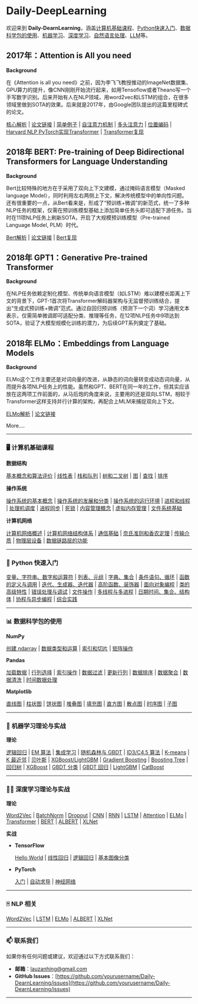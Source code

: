 #  **Daily-DeepLearning** 

欢迎来到 **Daily-DearnLearning**，涵盖[计算机基础课程](07-BaseClass/)、[Python快速入门](01-Python/)、[数据科学包的使用](05-Machine-Learning-Code/数据分析工具/)、[机器学习](02-Machine-Learning/)、[深度学习](03-Deep-Learning/)、[自然语言处理](04-NLP/)、[LLM](08-LLM/)等。

## 2017年：Attention is All you need

**Background**

在《Attention is all you need》之前，因为李飞飞教授推动的ImageNet数据集、GPU算力的提升，像CNN刚刚开始流行起来，如用Tensoflow或者Theano写一个手写数字识别。后来开始有人在NLP领域，用word2vec和LSTM的组合，在很多领域里做到SOTA的效果。后来就是2017年，由Google团队提出的这篇里程碑式的论文。

[核心解析](08-LLM/Attentionisallyouneed/核心解析.md) | [论文链接](08-LLM/Attentionisallyouneed/attentionisallyouneed.pdf)  | [简单例子](08-LLM/Attentionisallyouneed/example.md) | [自注意力机制](08-LLM/Attentionisallyouneed/selfattention.md) | [多头注意力](08-LLM/Attentionisallyouneed/multihead.md) | [位置编码](08-LLM/Attentionisallyouneed/positionalencoding.md) | [Harvard NLP PyTorch实现Transformer](https://nlp.seas.harvard.edu/2018/04/03/attention.html) | [Transformer复现](08-LLM/Attentionisallyouneed/Transformer_code.md)

## 2018年 BERT: Pre-training of Deep Bidirectional Transformers for Language Understanding

**Background**

Bert比较特殊的地方在于采用了双向上下文建模，通过掩码语言模型（Masked language Model），同时利用左右两侧上下文，解决传统模型中的单向性问题。还有很重要的一点，从Bert看来是，形成了“预训练+微调”的新范式，统一了多种NLP任务的框架，仅需在预训练模型基础上添加简单任务头即可适配下游任务。当时在11项NLP任务上刷新SOTA，开启了大规模预训练模型（Pre-trained Language Model, PLM）时代。

[Bert解析](08-LLM/Bert/核心解析.md) | [论文链接](https://arxiv.org/abs/1810.04805) | [Bert复现](08-LLM/Bert/Bert_code.md)

## 2018年 GPT1：Generative Pre-trained Transformer

**Background**

在NLP任务依赖定制化模型、传统单向语言模型（如LSTM）难以建模长距离上下文的背景下，GPT-1首次将Transformer解码器架构与无监督预训练结合，提出“生成式预训练+微调”范式。通过自回归预训练（预测下一个词）学习通用文本表示，仅需简单微调即可适配分类、推理等任务，在12项NLP任务中9项达到SOTA，验证了大模型规模化训练的潜力，为后续GPT系列奠定了基础。

## 2018年  ELMo：Embeddings from Language Models

**Background**

ELMo这个工作主要还是对词向量的改进，从静态的词向量转变成动态词向量，从而提升各项NLP任务上的性能。虽然和GPT、BERT在同一年的工作，但其实应该放在这两项工作前面的，从马后炮的角度来说，主要用的还是双向LSTM，相较于Transformer这样支持并行计算的架构，再配合上MLM来捕捉双向上下文。

[ELMo解析](08-LLM/ELMo/核心解析.md) | [论文链接](https://arxiv.org/abs/1802.05365)

More....

---

### 🖥️ **计算机基础课程**  
**数据结构**  

[基本概念和算法评价](07-BaseClass/Ds/01基本概念和算法评价.md) | [线性表](07-BaseClass/Ds/02线性表.md) | [栈和队列](07-BaseClass/Ds/03栈和队列.md) | [树和二叉树](07-BaseClass/Ds/04树和二叉树.md) | [图](07-BaseClass/Ds/05图.md) | [查找](07-BaseClass/Ds/06查找.md) | [排序](07-BaseClass/Ds/07排序.md)  

**操作系统**  

[操作系统的基本概念](07-BaseClass/Os/01操作系统的基本概念.md) | [操作系统的发展和分类](07-BaseClass/Os/02操作系统的发展和分类.md) | [操作系统的运行环境](07-BaseClass/Os/03操作系统的运行环境.md) | [进程和线程](07-BaseClass/Os/04进程与线程.md) | [处理机调度](07-BaseClass/Os/05处理机调度.md) | [进程同步](07-BaseClass/Os/06进程同步.md) | [死锁](07-BaseClass/Os/07死锁.md) | [内容管理概念](07-BaseClass/Os/08内容管理概念.md) | [虚拟内存管理](07-BaseClass/Os/09虚拟内存管理.md) | [文件系统基础](07-BaseClass/Os/10文件系统基础.md)  

**计算机网络**  

[计算机网络概述](07-BaseClass/Cn/01计算机网络概述.md) | [计算机网络结构体系](07-BaseClass/Cn/02计算机网络结构体系.md) | [通信基础](07-BaseClass/Cn/03通信基础.md) | [奈氏准则和香农定理](07-BaseClass/Cn/04奈氏准则和香农定理.md) | [传输介质](07-BaseClass/Cn/05传输介质.md) | [物理层设备](07-BaseClass/Cn/06物理层设备.md) | [数据链路层的功能](07-BaseClass/Cn/07数据链路层的功能.md)  

---

### 🐍 **Python 快速入门**  
[变量、字符串、数字和运算符](01-Python/Day01.md) |  [列表、元组](01-Python/Day02.md) |  [字典、集合](01-Python/Day03.md) |  [条件语句、循环](01-Python/Day04.md) | [函数的定义与调用](01-Python/Day05.md) | [迭代、生成器、迭代器](01-Python/Day06.md) | [高阶函数、装饰器](01-Python/Day07.md) | [面向对象编程](01-Python/Day08.md) | [类的高级特性](01-Python/Day09.md) | [错误处理与调试](01-Python/Day10.md) | [文件操作](01-Python/Day11.md) | [多线程与多进程](01-Python/Day12.md) | [日期时间、集合、结构体](01-Python/Day13.md) | [协程与异步编程](01-Python/Day14.md) | [综合实践](01-Python/Day15.md)  

---

### 📊 **数据科学包的使用**  
**NumPy**  

[创建 ndarray](05-Machine-Learning-Code/数据分析工具/Numpy/创建ndarray.md) | [数据类型和运算](05-Machine-Learning-Code/数据分析工具/Numpy/数据类型和运算.md) | [索引和切片](05-Machine-Learning-Code/数据分析工具/Numpy/索引和切片.md) | [矩阵操作](05-Machine-Learning-Code/数据分析工具/Numpy/矩阵操作.md)  

**Pandas**  

[加载数据](05-Machine-Learning-Code/数据分析工具/Pandas/1_Loading.ipynb) | [行列选择](05-Machine-Learning-Code/数据分析工具/Pandas/2_Select_row_and_columns.ipynb) | [索引操作](05-Machine-Learning-Code/数据分析工具/Pandas/3_Set_reset_use_indexes.ipynb) | [数据过滤](05-Machine-Learning-Code/数据分析工具/Pandas/4_Filtering.ipynb) | [更新行列](05-Machine-Learning-Code/数据分析工具/Pandas/5_update_rows_columns.ipynb) | [数据排序](05-Machine-Learning-Code/数据分析工具/Pandas/7_sort_data.ipynb) | [数据聚合](05-Machine-Learning-Code/数据分析工具/Pandas/8_Grouping_Aggregating.ipynb) | [数据清洗](05-Machine-Learning-Code/数据分析工具/Pandas/9_Cleaning_Data.ipynb) | [时间数据处理](05-Machine-Learning-Code/数据分析工具/Pandas/10_WorkingWithDatesAndTimeSertesData.ipynb)  

**Matplotlib**  

[直线图](05-Machine-Learning-Code/数据分析工具/Matplotlib/1_creating_and_customizing_plots.ipynb) | [柱状图](05-Machine-Learning-Code/数据分析工具/Matplotlib/2_Bar_charts.ipynb) | [饼状图](05-Machine-Learning-Code/数据分析工具/Matplotlib/3_Pie.ipynb) | [堆叠图](05-Machine-Learning-Code/数据分析工具/Matplotlib/4_stack.ipynb) | [填充图](05-Machine-Learning-Code/数据分析工具/Matplotlib/5_Line_Filling_Area.ipynb) | [直方图](05-Machine-Learning-Code/数据分析工具/Matplotlib/6_histograms.ipynb) | [散点图](05-Machine-Learning-Code/数据分析工具/Matplotlib/7_Scatter.ipynb) | [时序图](05-Machine-Learning-Code/数据分析工具/Matplotlib/8_Time_Series_Data.ipynb) | [子图](05-Machine-Learning-Code/数据分析工具/Matplotlib/10_subplot.ipynb)  

---

### 🤖 **机器学习理论与实战**  
**理论**  

[逻辑回归](02-Machine-Learning/逻辑回归.md) | [EM 算法](02-Machine-Learning/EM算法.md) | [集成学习](02-Machine-Learning/集成学习入门.md) | [随机森林与 GBDT](02-Machine-Learning/随机森林和GBDT.md) | [ID3/C4.5 算法](02-Machine-Learning/ID3和C4.5算法.md) | [K-means](02-Machine-Learning/K-means.md) | [K 最近邻](02-Machine-Learning/K最近邻.md) | [贝叶斯](02-Machine-Learning/贝叶斯.md) | [XGBoost/LightGBM](02-Machine-Learning/XgBoost和LightGBM.md) | [Gradient Boosting](02-Machine-Learning/Gradient_Boosting.md) | [Boosting Tree](https://mp.weixin.qq.com/s/Cdi0CcWDLgS6Kk7Kx71Vaw) | [回归树](https://mp.weixin.qq.com/s/XiTH-8FY5Aw-p_1Ifhx4oQ) | [XGBoost](02-Machine-Learning/XgBoost.md) | [GBDT 分类](02-Machine-Learning/GBDT分类.md) | [GBDT 回归](02-Machine-Learning/GBDT回归.md) | [LightGBM](02-Machine-Learning/LightGBM.md) | [CatBoost](02-Machine-Learning/CatBoost.md)  

---

### 🏊‍♀️ **深度学习理论与实战**  
**理论**  

[Word2Vec](03-Deep-Learning/Word2Vec.md) | [BatchNorm](03-Deep-Learning/BatchNorm.md) | [Dropout](03-Deep-Learning/Dropout.md) | [CNN](03-Deep-Learning/CNN.md) | [RNN](03-Deep-Learning/RNN.md) | [LSTM](03-Deep-Learning/LSTM.md) | [Attention](03-Deep-Learning/Attention.md) | [ELMo](03-Deep-Learning/ELMo.md) | [Transformer](03-Deep-Learning/Transformer.md) | [BERT](03-Deep-Learning/BERT.md) | [ALBERT](03-Deep-Learning/ALBERT.md) | [XLNet](03-Deep-Learning/XLNet.md)  

**实战**  

- **TensorFlow**  
  
  [Hello World](06-Deep-Learning-Code/Tensorflow/Helloworld.md) | [线性回归](06-Deep-Learning-Code/Tensorflow/linear_regression.md) | [逻辑回归](06-Deep-Learning-Code/Tensorflow/logistic_regression.md) | [基本图像分类](06-Deep-Learning-Code/Tensorflow/基本图像分类.ipynb)  
- **PyTorch**  
  
  [入门](06-Deep-Learning-Code/pytorch/gettingstart.md) | [自动求导](06-Deep-Learning-Code/pytorch/autograd.ipynb) | [神经网络](06-Deep-Learning-Code/pytorch/NeuralNetworks.ipynb)  

---

### 🀄 **NLP 相关**  
[Word2Vec](03-Deep-Learning/Word2Vec.md) | [LSTM](03-Deep-Learning/LSTM.md) | [ELMo](03-Deep-Learning/ELMo.md) | [ALBERT](03-Deep-Learning/ALBERT.md) | [XLNet](03-Deep-Learning/XLNet.md)  

---

### 📫 **联系我们**  

如果你有任何问题或建议，欢迎通过以下方式联系我们：  

- **邮箱**：[lauzanhing@gmail.com](mailto:lauzanhing@gmail.com)  
- **GitHub Issues**：[https://github.com/yourusername/Daily-DearnLearning/issues](https://github.com/yourusername/Daily-DearnLearning/issues)  

---
